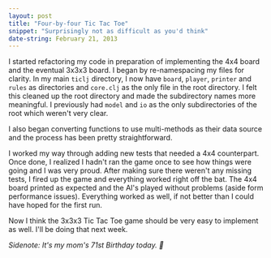 ```yaml
---
layout: post
title: "Four-by-four Tic Tac Toe"
snippet: "Surprisingly not as difficult as you'd think"
date-string: February 21, 2013
---
```


I started refactoring my code in preparation of implementing the 4x4
board and the eventual 3x3x3 board. I began by re-namespacing my files
for clarity. In my main `ticlj` directory, I now have `board`, `player`,
`printer` and `rules` as directories and `core.clj` as the only file in the
root directory. I felt this cleaned up the root directory and made the
subdirectory names more meaningful. I previously had `model` and `io` as the
only subdirectories of the root which weren't very clear. 

I also began converting functions to use multi-methods as their data source 
and the process has been pretty straightforward. 

I worked my way through adding new tests that needed a 4x4 counterpart.
Once done, I realized I hadn't ran the game once to see how things were
going and I was very proud. After making sure there weren't any missing
tests, I fired up the game and everything worked right off the bat. The
4x4 board printed as expected and the AI's played without problems (aside
form performance issues). Everything worked as well, if not better than I 
could have hoped for the first run.

Now I think the 3x3x3 Tic Tac Toe game should be very easy to implement
as well. I'll be doing that next week.

_Sidenote: It's my mom's 71st Birthday today. :tada:_
